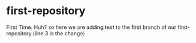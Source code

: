 # first-repository
First Time. Huh?
 so here we are adding text to the first branch of our first-repository.(line 3 is the change)
